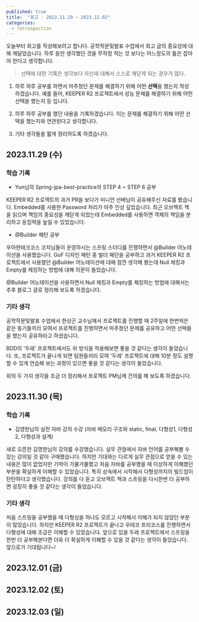 ```yaml
---
published: true
title:  "회고 - 2023.11.29 ~ 2023.12.02"
categories:
  - retrospection
---
```


오늘부터 회고를 작성해보려고 합니다. 공학작문및발표 수업에서 회고 글의 중요성에 대해 깨달았습니다. 하루 동안 생각했던 것을 무작정 적는 것 보다는 어느정도의 틀은 잡아야 한다고 생각합니다.

> 선택에 대한 기록은 생각보다 자신에 대해서 스스로 깨닫게 되는 경우가 많다.

1. 하루 하루 공부를 하면서 마주쳤던 문제를 해결하기 위해 어떤 **선택**을 했는지 작성하겠습니다. 예를 들어, KEEPER R2 프로젝트에서 성능 문제를 해결하기 위해 어떤 선택을 했는지 등 입니다.

2. 하루 하루 공부를 했던 내용을 기록하겠습니다. 이는 문제를 해결하기 위해 어떤 선택을 했는지와 연관된다고 생각합니다.

3. 기타 생각들을 짧게 정리하도록 하겠습니다. 


## 2023.11.29 (수)

### 학습 기록

- Yun님의 Spring-jpa-best-practice의 STEP 4 ~ STEP 6 공부

KEEPER R2 프로젝트의 과거 PR을 보다가 미니언 선배님이 공유해주신 자료를 봤습니다. Embedded를 사용한 Password 처리가 아주 인상 깊었습니다. 최근 오브젝트 책을 읽으며 책임의 중요성을 깨닫게 되었는데 Embedded를 사용하면 객체의 책임을 분리하고 응집력을 높일 수 있었습니다.

- @Builder 패턴 공부

우아한테크코스 코치님들이 운영하시는 스프링 스터디를 진행하면서 @Builder 어노테이션을 사용했습니다. GoF 디자인 패턴 중 빌더 패던을 공부하고 과거 KEEPER R2 프로젝트에서 사용했던 @Builder 어노테이션에 대해 잠깐 생각해 봤는데 Null 체킹과 Empty를 체킹하는 방법에 대해 의문이 들었습니다.

@Builder 어노테이션을 사용하면서 Null 체킹과 Empty를 체킹하는 방법에 대해서는 추후 블로그 글로 정리해 보도록 하겠습니다.

### 기타 생각
공학작문및발표 수업에서 한상곤 교수님께서 프로젝트를 진행할 때 2주일에 한번씩은 같은 동기들끼리 모여서 프로젝트를 진행하면서 마주쳤던 문제를 공유하고 어떤 선택들을 했는지 공유하라고 하셨습니다.

BDD의 '두레' 프로젝트에서도 위 방식을 적용해보면 좋을 것 같다는 생각이 들었습니다. 또, 프로젝트가 끝나게 되면 팀원들끼리 모여 '두레' 프로젝트에 대해 10분 정도 설명할 수 있게 연습해 보는 과정이 있으면 좋을 것 같다는 생각이 들었습니다.

위의 두 가지 생각을 조금 더 정리해서 프로젝트 PM님께 건의를 해 보도록 하겠습니다.


## 2023.11.30 (목)

### 학습 기록

- 김영한님의 실전 자바 강의 수강 (자바 메모리 구조와 static, final, 다형성1, 다형성2, 다형성과 설계)

새로 오픈한 김영한님의 강의를 수강했습니다. 실무 관점에서 자바 언어를 공부해볼 수 있는 강의일 것 같아 구매했습니다. 하지만 기대와는 다르게 실무 관점으로 얻을 수 있는 내용은 많이 없었지만 기억이 가물가물했고 처음 자바를 공부했을 때 이상하게 이해했던 부분을 확실하게 이해할 수 있었습니다. 특히 상속에서 시작해서 다형성까지의 빌드업이 탄탄하다고 생각했습니다. 강의를 다 듣고 오브젝트 책과 스프링을 다시한번 더 공부하면 굉장히 좋을 것 같다는 생각이 들었습니다. 

### 기타 생각

처음 스프링을 공부했을 때 다형성을 하나도 모르고 시작해서 이해가 되지 않았던 부분이 많았습니다. 하지만 KEEPER R2 프로젝트가 끝나고 우테코 프리코스를 진행하면서 다형성에 대해 조금은 이해할 수 있었습니다. 앞으로 있을 두레 프로젝트에서 스프링을 한번 더 공부해본다면 더욱 더 확실하게 이해할 수 있을 것 같다는 생각이 들었습니다. 앞으로가 기대됩니다~!

## 2023.12.01 (금)


## 2023.12.02 (토)


## 2023.12.03 (일)

